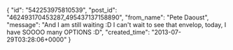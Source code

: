  {
   "id": "542253975810539",
   "post_id": "462493170453287_495437137158890",
   "from_name": "Pete Daoust",
   "message": "And I am still waiting :D I can't wait to see that envelop, today, I have SOOOO many OPTIONS :D",
   "created_time": "2013-07-29T03:28:06+0000"
 }
